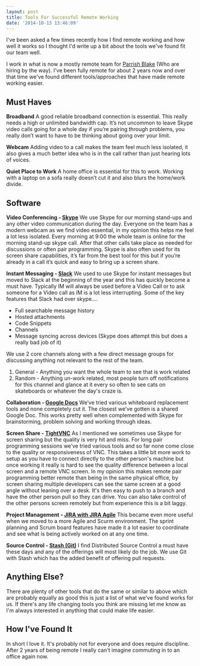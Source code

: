 ```yaml
---
layout: post
title: Tools For Successful Remote Working
date: '2014-10-13 13:46:09'
---
```


I've been asked a few times recently how I find remote working and how well it works so I thought I'd write up  a bit about the tools we've found fit our team well.

I work in what is now a mostly remote team for [Parrish Blake](http://parrishblake.co.uk/ "Parrish Blake") (Who are hiring by the way). I've been fully remote for about 2 years now and over that time we've found different tools/approaches that have made remote working easier. 

## Must Haves

__Broadband__
A good reliable broadband connection is essential. This really needs a high or unlimited bandwidth cap. It’s not uncommon to leave Skype video calls going for a whole day if you’re pairing through problems, you really don’t want to have to be thinking about going over your limit.

__Webcam__
Adding video to a call makes the team feel much less isolated, it also gives a much better idea who is in the call rather than just hearing lots of voices. 

__Quiet Place to Work__
A home office is essential for this to work. Working with a laptop on a sofa really doesn’t cut it and also blurs the home/work divide.

## Software
__Video Conferencing - [Skype](http://www.skype.com "Skype Homepage")__
We use Skype for our morning stand-ups and any other video communication during the day. Everyone on the team has a modern webcam as we find video essential, in my opinion this helps me feel a lot less isolated. Every morning at 9:00 the whole team is online for the morning stand-up skype call. After that other calls take place as needed for discussions or often pair programming. Skype is also often used for its screen share capabilities, it’s far from the best tool for this but if you’re already in a call it’s quick and easy to bring up a screen share.

__Instant Messaging - [Slack](http://www.slack.com "Slack Homepage")__
We used to use Skype for instant messages but moved to Slack at the beginning of the year and this has quickly become a must have. Typically IM will always be used before a Video Call or to ask someone for a Video call as IM is a lot less interrupting. Some of the key features that Slack had over skype….

* Full searchable message history
* Hosted attachments
* Code Snippets
* Channels
* Message syncing across devices (Skype does attempt this but does a really bad job of it)

We use 2 core channels along with a few direct message groups for discussing anything not relevant to the rest of the team. 

1. General - Anything you want the whole team to see that is work related
2. Random - Anything un-work related, most people turn off notifications for this channel and glance at it every so often to see cats on skateboards or whatever the day's craze is.

__Collaboration - [Google Docs](https://docs.google.com "Google Docs Homepage")__
We’ve tried various whiteboard replacement tools and none completely cut it. The closest we’ve gotten is a shared Google Doc. This works pretty well when complemented with Skype for brainstorming, problem solving and working through ideas. 

__Screen Share - [TightVNC](http://www.tightvnc.com/ "TightVNC Homepage")__
As I mentioned we sometimes use Skype for screen sharing but the quality is very hit and miss. For long pair programming sessions we’ve tried various tools and so far none come close to the quality or responsiveness of VNC. This takes a little bit more work to setup as you have to connect directly to the other person's machine but once working it really is hard to see the quality difference between a local screen and a remote VNC screen. In my opinion this makes remote pair programming better remote than being in the same physical office, by screen sharing multiple developers can see the same screen at a good angle without leaning over a desk. It's then easy to push to a branch and have the other person pull so they can drive. You can also take control of the other persons screen remotely but from experience this is a bit laggy.

__Project Management - [JIRA with JIRA Agile](https://www.atlassian.com/software/jira "Jira Homepage")__
This became even more useful when we moved to a more Agile and Scurm environment. The sprint planning and Scrum board features have made it a lot easier to coordinate and see what is being actively worked on at any one time. 

__Source Control - [Stash (Git)](https://www.atlassian.com/software/stash "Stash Homepage")__
I find Distributed Source Control a must have these days and any of the offerings will most likely do the job. We use Git with Stash which has the added benefit of offering pull requests.

## Anything Else?
There are plenty of other tools that do the same or similar to above which are probably equally as good this is just a list of what we've found works for us. If there's any life changing tools you think are missing let me know as I'm always interested in anything that could make life easier.

## How I've Found It
In short I love it. It's probably not for everyone and does require discipline. After 2 years of being remote I really can't imagine commuting in to an office again now.
